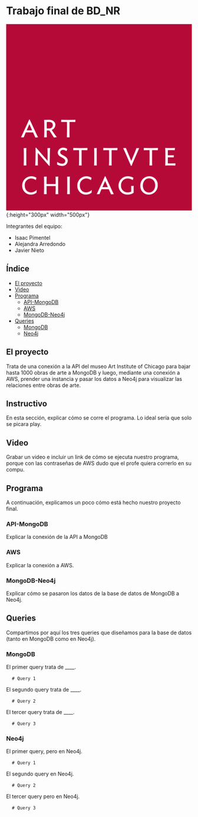 # Trabajo final de BD_NR

![Art Institute of Chicago](imgs/AIC.png){:height="300px" width="500px"}


Integrantes del equipo:
  - Isaac Pimentel
  - Alejandra Arredondo
  - Javier Nieto

## Índice

- [El proyecto](#El-proyecto)
- [Video](#Video)
- [Programa](#Programa)
  - [API-MongoDB](#API-MongoDB)
  - [AWS](#AWS)
  - [MongoDB-Neo4j](#MongoDB-Neo4j)
- [Queries](#Queries)
  - [MongoDB](#MongoDB)
  - [Neo4j](#Neo4j)


## El proyecto

Trata de una conexión a la API del museo Art Institute of Chicago para bajar hasta 1000 obras de arte a MongoDB y luego, mediante una conexión a AWS, prender una instancia y pasar los datos a Neo4j para visualizar las relaciones entre obras de arte.

## Instructivo

En esta sección, explicar cómo se corre el programa. Lo ideal sería que solo se picara play.

## Video

Grabar un video e incluir un link de cómo se ejecuta nuestro programa, porque con las contraseñas de AWS dudo que el profe quiera correrlo en su compu.

## Programa

A continuación, explicamos un poco cómo está hecho nuestro proyecto final.

### API-MongoDB

Explicar la conexión de la API a MongoDB

### AWS

Explicar la conexión a AWS.

### MongoDB-Neo4j

Explicar cómo se pasaron los datos de la base de datos de MongoDB a Neo4j.

## Queries

Compartimos por aquí los tres queries que diseñamos para la base de datos (tanto en MongoDB como en Neo4j).

### MongoDB

El primer query trata de ____.

<pre> <code id="codeSnippet"> # Query 1 </code></pre>

El segundo query trata de ____.

<pre> <code id="codeSnippet"> # Query 2 </code></pre>

El tercer query trata de ____.

<pre> <code id="codeSnippet"> # Query 3 </code></pre>

### Neo4j

El primer query, pero en Neo4j.

<pre> <code id="codeSnippet"> # Query 1 </code></pre>

El segundo query en Neo4j.

<pre> <code id="codeSnippet"> # Query 2 </code></pre>

El tercer query pero en Neo4j.

<pre> <code id="codeSnippet"> # Query 3 </code></pre>
